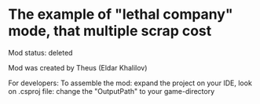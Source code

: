# The example of "lethal company" mode, that multiple scrap cost

Mod status: deleted

Mod was created by Theus (Eldar Khalilov)


For developers:
To assemble the mod: expand the project on your IDE, look on .csproj file: change the "OutputPath" to your game-directory
